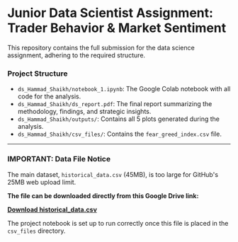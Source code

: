 # Junior Data Scientist Assignment: Trader Behavior & Market Sentiment

This repository contains the full submission for the data science assignment, adhering to the required structure.

### Project Structure

* `ds_Hammad_Shaikh/notebook_1.ipynb`: The Google Colab notebook with all code for the analysis.
* `ds_Hammad_Shaikh/ds_report.pdf`: The final report summarizing the methodology, findings, and strategic insights.
* `ds_Hammad_Shaikh/outputs/`: Contains all 5 plots generated during the analysis.
* `ds_Hammad_Shaikh/csv_files/`: Contains the `fear_greed_index.csv` file.

---

### **IMPORTANT: Data File Notice**

The main dataset, `historical_data.csv` (45MB), is too large for GitHub's 25MB web upload limit.

**The file can be downloaded directly from this Google Drive link:**

**[Download historical_data.csv](https://drive.google.com/file/d/1g-Wx_kzI2zdQWEaMaGCYTiKZwHdi0ZlR/view?usp=sharing)** 

The project notebook is set up to run correctly once this file is placed in the `csv_files` directory.

